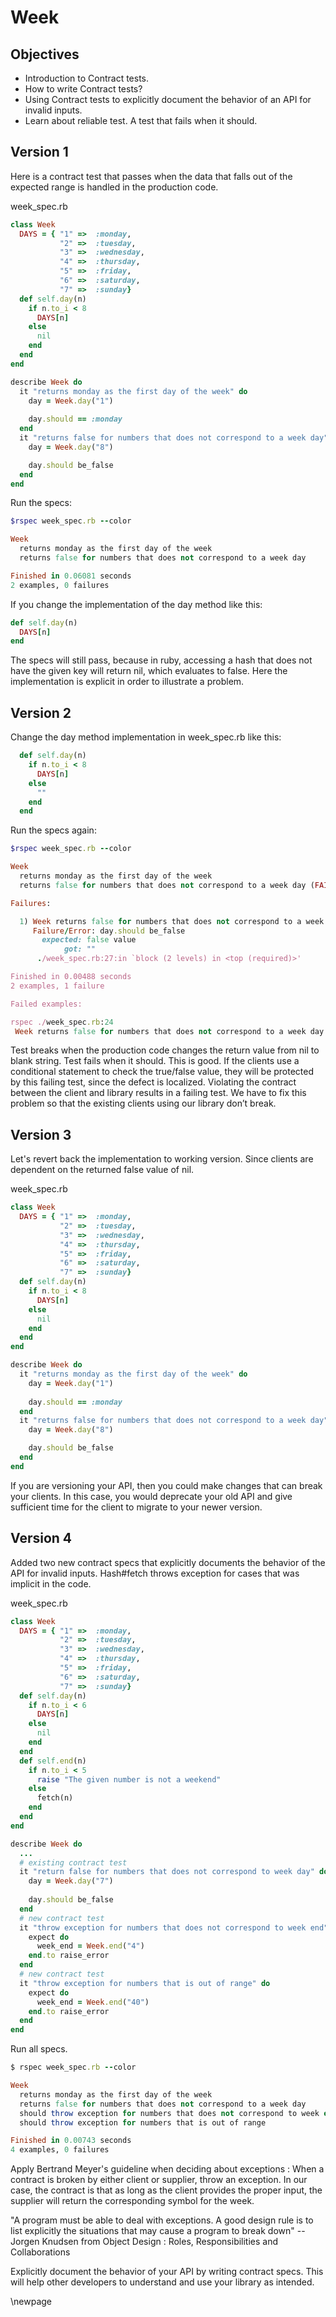 # Week #

## Objectives ##

- Introduction to Contract tests. 
- How to write Contract tests? 
- Using Contract tests to explicitly document the behavior of an API for invalid inputs.
- Learn about reliable test. A test that fails when it should.

## Version 1 ##

Here is a contract test that passes when the data that falls out of the expected range is handled in the production code.

week_spec.rb

```ruby
class Week
  DAYS = { "1" =>  :monday, 
           "2" =>  :tuesday, 
           "3" =>  :wednesday, 
           "4" =>  :thursday, 
           "5" =>  :friday,
           "6" =>  :saturday,
           "7" =>  :sunday}
  def self.day(n)
    if n.to_i < 8
      DAYS[n] 
    else
      nil
    end
  end
end

describe Week do
  it "returns monday as the first day of the week" do
    day = Week.day("1")
    
    day.should == :monday
  end
  it "returns false for numbers that does not correspond to a week day" do
    day = Week.day("8")

    day.should be_false
  end
end
```

Run the specs:

```ruby
$rspec week_spec.rb --color

Week
  returns monday as the first day of the week
  returns false for numbers that does not correspond to a week day

Finished in 0.06081 seconds
2 examples, 0 failures
```

If you change the implementation of the day method like this:

```ruby
def self.day(n)
  DAYS[n] 
end
```

The specs will still pass, because in ruby, accessing a hash that does not have the given key will return nil, which evaluates to false. Here the implementation is explicit in order to illustrate a problem.

## Version 2 ##

Change the day method implementation in week_spec.rb like this:

```ruby
  def self.day(n)
    if n.to_i < 8
      DAYS[n] 
    else
      ""
    end
  end
```

Run the specs again:

```ruby
$rspec week_spec.rb --color

Week
  returns monday as the first day of the week
  returns false for numbers that does not correspond to a week day (FAILED - 1)

Failures:

  1) Week returns false for numbers that does not correspond to a week day
     Failure/Error: day.should be_false
       expected: false value
            got: ""
      ./week_spec.rb:27:in `block (2 levels) in <top (required)>'

Finished in 0.00488 seconds
2 examples, 1 failure

Failed examples:

rspec ./week_spec.rb:24 
 Week returns false for numbers that does not correspond to a week day
```

Test breaks when the production code changes the return value from nil to blank string. Test fails when it should. This is good. If the clients use a conditional statement to check the true/false value, they will be protected by this failing test, since the defect is localized. Violating the contract between the client and library results in a failing test. We have to fix this problem so that the existing clients using our library don’t break.


## Version 3 ##

Let's revert back the implementation to working version. Since clients are dependent on the returned false value of nil.

week_spec.rb

```ruby
class Week
  DAYS = { "1" =>  :monday, 
           "2" =>  :tuesday, 
           "3" =>  :wednesday, 
           "4" =>  :thursday, 
           "5" =>  :friday,
           "6" =>  :saturday,
           "7" =>  :sunday}
  def self.day(n)
    if n.to_i < 8
      DAYS[n] 
    else
      nil
    end
  end
end

describe Week do
  it "returns monday as the first day of the week" do
    day = Week.day("1")
    
    day.should == :monday
  end
  it "returns false for numbers that does not correspond to a week day" do
    day = Week.day("8")

    day.should be_false
  end
end
```

If you are versioning your API, then you could make changes that can break your clients. In this case, you would deprecate your old API and give sufficient time for the client to migrate to your newer version.

## Version 4 ##

Added two new contract specs that explicitly documents the behavior of the API for invalid inputs. Hash#fetch throws exception for cases that was implicit in the code.

week_spec.rb

```ruby
class Week
  DAYS = { "1" =>  :monday, 
           "2" =>  :tuesday, 
           "3" =>  :wednesday, 
           "4" =>  :thursday, 
           "5" =>  :friday,
           "6" =>  :saturday,
           "7" =>  :sunday}
  def self.day(n)
    if n.to_i < 6
      DAYS[n] 
    else
      nil
    end
  end
  def self.end(n)
    if n.to_i < 5
      raise "The given number is not a weekend"
    else
      fetch(n)
    end
  end
end

describe Week do
  ...
  # existing contract test
  it "return false for numbers that does not correspond to week day" do
    day = Week.day("7")
    
    day.should be_false
  end
  # new contract test
  it "throw exception for numbers that does not correspond to week end" do
    expect do
      week_end = Week.end("4")
    end.to raise_error
  end
  # new contract test
  it "throw exception for numbers that is out of range" do
    expect do
      week_end = Week.end("40")
    end.to raise_error    
  end
end
```

Run all specs.

```ruby
$ rspec week_spec.rb --color

Week
  returns monday as the first day of the week
  returns false for numbers that does not correspond to a week day
  should throw exception for numbers that does not correspond to week end
  should throw exception for numbers that is out of range

Finished in 0.00743 seconds
4 examples, 0 failures
```

Apply Bertrand Meyer's guideline when deciding about exceptions : When a contract is broken by either client or supplier, throw an exception. In our case, the contract is that as long as the client provides the proper input, the supplier will return the corresponding symbol for the week. 

"A program must be able to deal with exceptions. A good design rule is to list explicitly the situations that may cause a program to break down" -- Jorgen Knudsen from Object Design : Roles, Responsibilities and Collaborations

Explicitly document the behavior of your API by writing contract specs. This will help other developers to understand and use your library as intended.

\newpage
